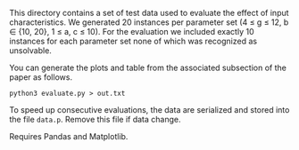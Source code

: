 This directory contains a set of test data used to evaluate the effect of input characteristics.
We generated 20 instances per parameter set (4 ≤ g ≤ 12, b ∈ {10, 20}, 1 ≤ a, c ≤ 10).
For the evaluation we included exactly 10 instances for each parameter set none of which was recognized as unsolvable.

You can generate the plots and table from the associated subsection of the paper as follows.

```shell
python3 evaluate.py > out.txt
```
To speed up consecutive evaluations, the data are serialized and stored into the file `data.p`. Remove this file if data change.

Requires Pandas and Matplotlib.
